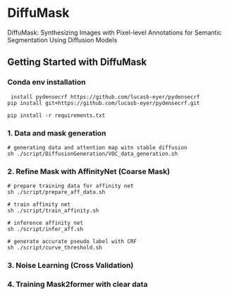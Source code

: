 # DiffuMask
DiffuMask: Synthesizing Images with Pixel-level Annotations for Semantic Segmentation Using Diffusion Models


## Getting Started with DiffuMask
### Conda env installation

```
 install pydensecrf https://github.com/lucasb-eyer/pydensecrf
pip install git+https://github.com/lucasb-eyer/pydensecrf.git

pip install -r requirements.txt
```

### 1. Data and mask generation
```
# generating data and attention map witn stable diffusion
sh ./script/DiffusionGeneration/VOC_data_generation.sh
```

### 2. Refine Mask with AffinityNet (Coarse Mask)
```
# prepare training data for affinity net
sh ./script/prepare_aff_data.sh

# train affinity net
sh ./script/train_affinity.sh

# inference affinity net
sh ./script/infer_aff.sh

# generate accurate pseudo label with CRF
sh ./script/curve_threshold.sh
```

### 3. Noise Learning (Cross Validation)


### 4. Training Mask2former with clear data